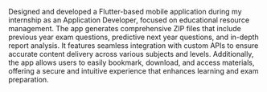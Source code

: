 Designed and developed a Flutter-based mobile application during my internship as an Application Developer, focused on educational resource management. The app generates comprehensive ZIP files that include previous year exam questions, predictive next year questions, and in-depth report analysis. It features seamless integration with custom APIs to ensure accurate content delivery across various subjects and levels. Additionally, the app allows users to easily bookmark, download, and access materials, offering a secure and intuitive experience that enhances learning and exam preparation. 
